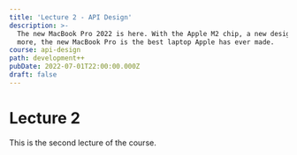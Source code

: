 ```yaml
---
title: 'Lecture 2 - API Design'
description: >-
  The new MacBook Pro 2022 is here. With the Apple M2 chip, a new design, and
  more, the new MacBook Pro is the best laptop Apple has ever made.
course: api-design
path: development++
pubDate: 2022-07-01T22:00:00.000Z
draft: false
---
```


# Lecture 2

This is the second lecture of the course.


